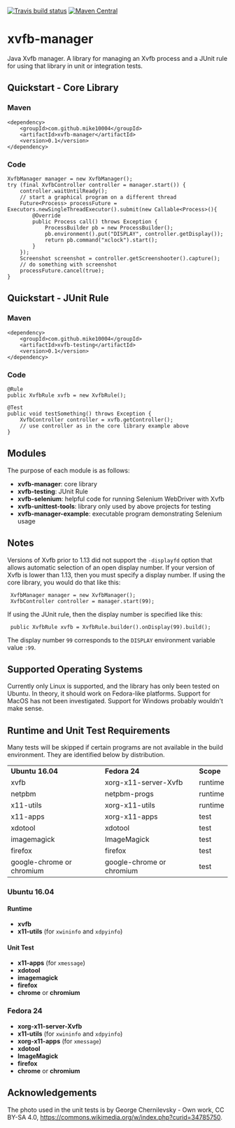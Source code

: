 [![Travis build status](https://img.shields.io/travis/mike10004/xvfb-manager-java.svg)](https://travis-ci.org/mike10004/xvfb-manager-java)
[![Maven Central](https://img.shields.io/maven-central/v/com.github.mike10004/xvfb-manager-java.svg)](https://repo1.maven.org/maven2/com/github/mike10004/xvfb-manager-parent/)

xvfb-manager
============

Java Xvfb manager. A library for managing an Xvfb process and a JUnit 
rule for using that library in unit or integration tests.

Quickstart - Core Library
-------------------------

### Maven

    <dependency>
        <groupId>com.github.mike10004</groupId>
        <artifactId>xvfb-manager</artifactId>
        <version>0.1</version>
    </dependency>

### Code

    XvfbManager manager = new XvfbManager();
    try (final XvfbController controller = manager.start()) {
        controller.waitUntilReady();
        // start a graphical program on a different thread
        Future<Process> processFuture = Executors.newSingleThreadExecutor().submit(new Callable<Process>(){
            @Override
            public Process call() throws Exception {
                ProcessBuilder pb = new ProcessBuilder();
                pb.environment().put("DISPLAY", controller.getDisplay());
                return pb.command("xclock").start();
            }
        });
        Screenshot screenshot = controller.getScreenshooter().capture();
        // do something with screenshot
        processFuture.cancel(true);
    }

Quickstart - JUnit Rule
-----------------------

### Maven

    <dependency>
        <groupId>com.github.mike10004</groupId>
        <artifactId>xvfb-testing</artifactId>
        <version>0.1</version>
    </dependency>

### Code

    @Rule
    public XvfbRule xvfb = new XvfbRule();
    
    @Test
    public void testSomething() throws Exception {
        XvfbController controller = xvfb.getController();
        // use controller as in the core library example above
    }

Modules
-------

The purpose of each module is as follows:

* **xvfb-manager**: core library
* **xvfb-testing**: JUnit Rule
* **xvfb-selenium**: helpful code for running Selenium WebDriver with Xvfb
* **xvfb-unittest-tools**: library only used by above projects for testing
* **xvfb-manager-example**: executable program demonstrating Selenium usage

Notes
-----

Versions of Xvfb prior to 1.13 did not support the `-displayfd` option 
that allows automatic selection of an open display number. If your 
version of Xvfb is lower than 1.13, then you must specify a display 
number. If using the core library, you would do that like this:

     XvfbManager manager = new XvfbManager();
     XvfbController controller = manager.start(99); 

If using the JUnit rule, then the display number is specified like this:

     public XvfbRule xvfb = XvfbRule.builder().onDisplay(99).build();

The display number `99` corresponds to the `DISPLAY` environment 
variable value `:99`.

Supported Operating Systems
---------------------------

Currently only Linux is supported, and the library has only been tested
on Ubuntu. In theory, it should work on Fedora-like platforms. Support
for MacOS has not been investigated. Support for Windows probably 
wouldn't make sense.

Runtime and Unit Test Requirements
----------------------------------

Many tests will be skipped if certain programs are not available in the
build environment. They are identified below by distribution.

<table>
  <tr>
    <td><b>Ubuntu 16.04</b></td>
    <td><b>Fedora 24</b></td>
    <td><b>Scope</b></td>
  </tr>
  <tr>
    <td>xvfb</td>
    <td>xorg-x11-server-Xvfb</td>
    <td>runtime</td>
  </tr>
  <tr>
    <td>netpbm</td>
    <td>netpbm-progs</td>
    <td>runtime</td>
  </tr>
  <tr>
    <td>x11-utils</td>
    <td>xorg-x11-utils</td>
    <td>runtime</td>
  </tr>
  <tr>
    <td>x11-apps</td>
    <td>xorg-x11-apps</td>
    <td>test</td>
  </tr>
  <tr>
    <td>xdotool</td>
    <td>xdotool</td>
    <td>test</td>
  </tr>
  <tr>
    <td>imagemagick</td>
    <td>ImageMagick</td>
    <td>test</td>
  </tr>
  <tr>
    <td>firefox</td>
    <td>firefox</td>
    <td>test</td>
  </tr>
  <tr>
    <td>google-chrome or chromium</td>
    <td>google-chrome or chromium</td>
    <td>test</td>
  </tr>
</table>

### Ubuntu 16.04

#### Runtime

* **xvfb**
* **x11-utils** (for `xwininfo` and `xdpyinfo`)

#### Unit Test

* **x11-apps** (for `xmessage`)
* **xdotool**
* **imagemagick**
* **firefox**
* **chrome** or **chromium**

### Fedora 24

* **xorg-x11-server-Xvfb**
* **x11-utils** (for `xwininfo` and `xdpyinfo`)
* **xorg-x11-apps** (for `xmessage`)
* **xdotool**
* **ImageMagick**
* **firefox**
* **chrome** or **chromium**

Acknowledgements
----------------

The photo used in the unit tests is by George Chernilevsky - Own work, 
CC BY-SA 4.0, https://commons.wikimedia.org/w/index.php?curid=34785750.
